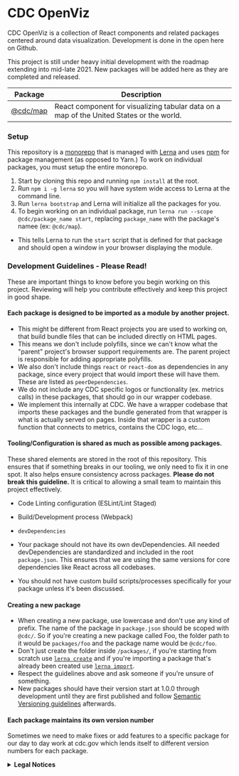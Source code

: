 # CDC OpenViz

CDC OpenViz is a collection of React components and related packages centered around data visualization. Development is done in the open here on Github.

This project is still under heavy initial development with the roadmap extending into mid-late 2021. New packages will be added here as they are completed and released.

| Package | Description |
| --- | ----------- |
| [@cdc/map](https://github.com/CDCgov/cdc-open-viz/tree/master/packages/CDC-Maps) | React component for visualizing tabular data on a map of the United States or the world. |

### Setup

This repository is a [monorepo](https://en.wikipedia.org/wiki/Monorepo) that is managed with [Lerna](https://github.com/lerna/lerna#readme) and uses [npm](https://www.npmjs.com/) for package management (as opposed to Yarn.) To work on individual packages, you must setup the entire monorepo.

1. Start by cloning this repo and running `npm install` at the root. 
2. Run `npm i -g lerna` so you will have system wide access to Lerna at the command line.
3. Run `lerna bootstrap` and Lerna will initialize all the packages for you.
4. To begin working on an individual package, run `lerna run --scope @cdc/package_name start`, replacing `package_name` with the package's namee (ex: `@cdc/map`).
 * This tells Lerna to run the `start` script that is defined for that package and should open a window in your browser displaying the module.

### Development Guidelines - Please Read!

These are important things to know before you begin working on this project. Reviewing will help you contribute effectively and keep this project in good shape.

#### Each package is designed to be imported as a module by another project.
  * This might be different from React projects you are used to working on, that build bundle files that can be included directly on HTML pages.
  * This means we don't include polyfills, since we can't know what the "parent" project's browser support requirements are. The parent project is responsible for adding appropriate polyfills.
  * We also don't include things `react` or `react-dom` as dependencies in any package, since every project that would import these will have them. These are listed as `peerDependencies`.
  * We do not include any CDC specific logos or functionality (ex. metrics calls) in these packages, that should go in our wrapper codebase.
  * We implement this internally at CDC. We have a wrapper codebase that imports these packages and the bundle generated from that wrapper is what is actually served on pages. Inside that wrapper is a custom function that connects to metrics, contains the CDC logo, etc...

#### Tooling/Configuration is shared as much as possible among packages.
These shared elements are stored in the root of this repository. This ensures that if something breaks in our tooling, we only need to fix it in one spot. It also helps ensure consistency across packages. **Please do not break this guideline.** It is critical to allowing a small team to maintain this project effectively.

  * Code Linting configuration (ESLint/Lint Staged)

  * Build/Development process (Webpack)
  * `devDependencies`
   * Your package should not have its own devDependencies. All needed devDependencies are standardized and included in the root `package.json`. This ensures that we are using the same versions for core dependencies like React across all codebases.
   * You should not have custom build scripts/processes specifically for your package unless it's been discussed.


#### Creating a new package
  * When creating a new package, use lowercase and don't use any kind of prefix. The name of the package in `package.json` should be scoped with `@cdc/`. So if you're creating a new package called Foo, the folder path to it would be `packages/foo` and the package name would be `@cdc/foo`.
  * Don't just create the folder inside `/packages/`, if you're starting from scratch use [`lerna create`](https://www.npmjs.com/package/@lerna/create) and if you're importing a package that's already been created use [`lerna import`](https://www.npmjs.com/package/@lerna/import).
  * Respect the guidelines above and ask someone if you're unsure of something.
  * New packages should have their version start at 1.0.0 through development until they are first published and follow [Semantic Versioning guidelines](https://docs.npmjs.com/about-semantic-versioning) afterwards.

#### Each package maintains its own version number

Sometimes we need to make fixes or add features to a specific package for our day to day work at cdc.gov which lends itself to different version numbers for each package.

<details>
  <summary><strong>Legal Notices</strong></summary>

#### License

The repository utilizes code licensed under the terms of the Apache Software License and therefore is licensed under ASL v2 or later.

This source code in this repository is free: you can redistribute it and/or modify it under the terms of the Apache Software License version 2, or (at your option) any later version.

This source code in this repository is distributed in the hope that it will be useful, but WITHOUT ANY WARRANTY; without even the implied warranty of MERCHANTABILITY or FITNESS FOR A PARTICULAR PURPOSE. See the Apache Software License for more details.

The source code forked from other open source projects will inherit its license.

#### Public Domain

This repository constitutes a work of the United States Government and is not subject to domestic copyright protection under 17 USC § 105. This repository is in the public domain within the United States, and copyright and related rights in the work worldwide are waived through the [CC0 1.0 Universal public domain dedication](https://creativecommons.org/publicdomain/zero/1.0/). All contributions to this repository will be released under the CC0 dedication. By submitting a pull request you are agreeing to comply with this waiver of copyright interest.

#### Records Management

This repository is not a source of government records, but is a copy to increase collaboration and collaborative potential. All government records will be published through the [CDC web site](https://www.cdc.gov/).

#### Privacy

This repository contains only non-sensitive, publicly available data and information. All material and community participation is covered by the [Disclaimer](https://github.com/CDCgov/template/blob/master/DISCLAIMER.md) and [Code of Conduct](https://github.com/CDCgov/template/blob/master/code-of-conduct.md). For more information about CDC's privacy policy, please visit http://www.cdc.gov/other/privacy.html.
</details>